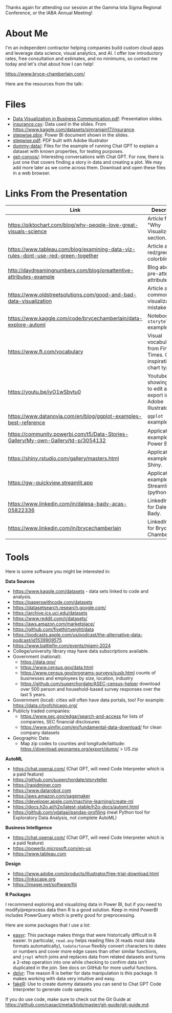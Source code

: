Thanks again for attending our session at the Gamma Iota Sigma Regional Conference, or the IABA Annual Meeting!

# About Me

I'm an independent contractor helping companies build custom cloud apps and leverage data science, visual analytics, and AI. I offer low introductory rates, free consultation and estimates, and no minimums, so contact me today and let's chat about how I can help!

https://www.bryce-chamberlain.com/

Here are the resources from the talk:

# Files

- [Data Visualization in Business Communication.pdf](https://github.com/superchordate/gis-2023/blob/main/Data%20Visualization%20in%20Business%20Communication.pdf): Presentation slides.
- [insurance.csv](https://github.com/superchordate/gis-2023/blob/main/insurance.csv): Data used in the slides. From https://www.kaggle.com/datasets/simranjain17/insurance.
- [stepwise.pbix](https://github.com/superchordate/gis-2023/blob/main/stepwise.pbix): Power BI document shown in the slides. 
- [stepwise.pdf](https://github.com/superchordate/gis-2023/blob/main/stepwise.pdf): PDF built with Adobe Illustrator
- [dummy-data/](https://github.com/superchordate/gis-2023/dummy-data/): Files for the example of running Chat GPT to explain a dataset with known properties, for testing purposes. 
- [gpt-convos/](https://github.com/superchordate/gis-2023/gpt-convos/): Interesting conversations with Chat GPT. For now, there is just one that covers finding a story in data and creating a plot. We may add more later as we come across them. Download and open these files in a web browser. 

# Links From the Presentation

| Link      | Description |
| ----------- | ----------- |
| https://piktochart.com/blog/why-people-love-great-visuals-science | Article from "Why Visualize?" section. |
| https://www.tableau.com/blog/examining-data-viz-rules-dont-use-red-green-together | Article about red/green colorblindness. |
| http://daydreamingnumbers.com/blog/preattentive-attributes-example | Blog about pre-attentive attributes. |
| https://www.oldstreetsolutions.com/good-and-bad-data-visualization | Article about common data visualization mistakes. |
| https://www.kaggle.com/code/brycechamberlain/data-explore-automl | Notebook with `storyteller` example. |
| https://www.ft.com/vocabulary | Visual vocabulary from Financial Times. Good inspiration for chart types. |
| https://youtu.be/iyO1wSbvtu0 | Youtube video showing how to edit a PDF export in Adobe Illustrator. |
| https://www.datanovia.com/en/blog/ggplot-examples-best-reference | `ggplot` examples. |
| https://community.powerbi.com/t5/Data-Stories-Gallery/My-own-Gallery/td-p/3054132 | Application example: Power BI. |
| https://shiny.rstudio.com/gallery/masters.html | Application example: R Shiny. |
| https://gw-quickview.streamlit.app | Application example: Streamlit (python). |
| https://www.linkedin.com/in/dalesa-bady-acas-05822336 | LinkedIn page for Dalesa Bady. |
| https://www.linkedin.com/in/brycechamberlain | LinkedIn page for Bryce Chamberlain. |


# Tools

Here is some software you might be interested in:

**Data Sources**

* https://www.kaggle.com/datasets - data sets linked to code and analysis.
* https://paperswithcode.com/datasets
* https://datasetsearch.research.google.com/
* https://archive.ics.uci.edu/datasets
* https://www.reddit.com/r/datasets/
* https://aws.amazon.com/marketplace/
* https://github.com/fivethirtyeight/data
* https://podcasts.apple.com/us/podcast/the-alternative-data-podcast/id1539909575
* https://www.battlefin.com/events/miami-2024
* College/university library may have data subscriptions available.
* Government (national):
    - https://data.gov/
    - https://www.census.gov/data.html
    - https://www.census.gov/programs-surveys/susb.html counts of businesses and employees by size, location, industry
    - https://github.com/superchordate/ASEC-census-helper download over 500 person and household-based survey responses over the last 5 years. 
* Government (local): cities will often have data portals, too! For example: https://data.cityofchicago.org/
* Publicly traded companies:
    - https://www.sec.gov/edgar/search-and-access for lists of companies, SEC financial disclosures
    - https://www.simfin.com/en/fundamental-data-download/ for clean company datasets
* Geographic Data:
    - Map zip codes to counties and longitude/latitude: https://download.geonames.org/export/dump/ > US.zip

**AutoML**

* https://chat.openai.com/ (Chat GPT, will need Code Interpreter which is a paid feature)
* https://github.com/superchordate/storyteller
* https://rapidminer.com
* https://www.datarobot.com
* https://aws.amazon.com/sagemaker
* https://developer.apple.com/machine-learning/create-ml
* https://docs.h2o.ai/h2o/latest-stable/h2o-docs/automl.html 
* https://github.com/ydataai/pandas-profiling (neat Python tool for Exploratory Data Analysis, not complete AutoML)

**Business Intelligence**

* https://chat.openai.com/ (Chat GPT, will need Code Interpreter which is a paid feature)
* https://powerbi.microsoft.com/en-us
* https://www.tableau.com

**Design**

* https://www.adobe.com/products/illustrator/free-trial-download.html
* https://inkscape.org 
* https://imagej.net/software/fiji

**R Packages**

I recommend exploring and visualizing data in Power BI, but if you need to modify/preprocess data then R is a good solution. Keep in mind PowerBI includes PowerQuery which is pretty good for preprocessing. 

Here are some packages that I use a lot:

* [easyr](https://github.com/oliver-wyman-actuarial/easyr): This package makes things that were historically difficult in R easier. In particular, `read.any` helps reading files (it reads most data formats automatically), `todate/tonum` flexibly convert characters to dates or numbers and cover more edge cases than other similar functions, and `jrepl` which joins and replaces data from related datasets and turns a 2-step operation into one while checking to confirm data isn't duplicated in the join. See docs on GitHub for more useful functions. 
* [dplyr](https://github.com/tidyverse/dplyr): The reason R is better for data manipulation is this package. It makes working with data very intuitive and easy. 
* [fakeR](https://github.com/lhz1029/fakeR): Use to create dummy datasets you can send to Chat GPT Code Interpreter to generate code samples. 

If you do use code, make sure to check out the Git Guide at https://github.com/casact/meta/blob/master/git-guide/git-guide.md. 

